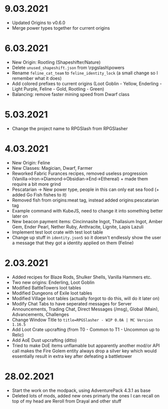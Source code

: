 # 9.03.2021
- Updated Origins to v0.6.0
- Merge power types together for current origins

# 6.03.2021
- New Origin: Rootling (Shapeshifter/Nature)
- Delete ``unused_shapeshift.json`` from \rpgslash\powers
- Rename ``feline_cat_team`` to ``feline_identity_lock`` (a small change so I remember what it does)
- Add colored prefixes to current origins (Loot Goblin - Yellow, Enderling - Light Purple, Feline - Gold, Rootling - Green)
- Balancing: remove faster mining speed from Dwarf class


# 5.03.2021
- Change the project name to RPGSlash from RPGSlasher


# 4.03.2021
- New Origin: Feline
- New Classes: Magician, Dwarf, Farmer
- Reworked Fabric Furances recipes, removed useless progression (Vanilla->Iron->Diamond->Obsidian->End->Ethereal) + made them require a bit more grind
- Pescatarian -> New power type, people in this can only eat sea food (+ added Go Fish fishes to it)
- Removed fish from origins:meat tag, instead added origins:pescatarian tag
- Example command with KubeJS, need to change it into something better later on
- New beacon payment items: Cincinnasite Ingot, Thallasium Ingot, Amber Gem, Ender Pearl, Nether Ruby, Anthracite, Lignite, Lapis Lazuli
- Implement test loot crate with test loot table
- Change up stuff in ``identity.json5`` so it doesn't endlessly show the user a message that they got a identity applied on them (Feline)


# 2.03.2021
- Added recipes for Blaze Rods, Shulker Shells, Vanilla Hammers etc.
- Two new origins: Enderling, Loot Goblin
- Modified BattleTowers loot tables
- Modified Dungeons of Exile loot tables
- Modified Village loot tables (actually forgot to do this, will do it later on)
- Modify Chat Tabs to have seperated messages for Server Announcements, Trading Chat, Direct Messages (/msg), Global (Main), Advancements, Challenges
- Change Window Title to ``title=RPGSlasher - WIP 0.0A | MC Version 1.16.5``
- Add Loot Crate upcrafting (from T0 - Common to T1 - Uncommon up to Relic)
- Add AoE Dust upcrafting (ditto)
- Tried to make DoE items unflamable but apparently another mod/or API call makes the Fire Golem entity always drop a silver key which would essentially result in extra key after defeating a battletower

# 28.02.2021
- Start the work on the modpack, using AdventurePack 4.3.1 as base
- Deleted lots of mods, added new ones primarly the ones I can recall on top of my head are Reroll from Drayal and other stuff
